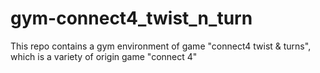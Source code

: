 # gym-connect4_twist_n_turn
This repo contains a gym environment of game "connect4 twist &amp; turns", which is a variety of origin game "connect 4"
